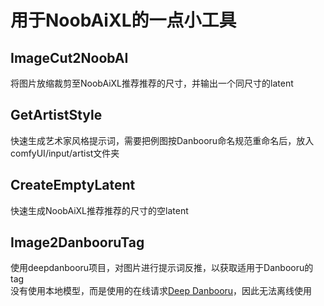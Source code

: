# 用于NoobAiXL的一点小工具

## ImageCut2NoobAI

将图片放缩裁剪至NoobAiXL推荐推荐的尺寸，并输出一个同尺寸的latent

## GetArtistStyle

快速生成艺术家风格提示词，需要把例图按Danbooru命名规范重命名后，放入comfyUI/input/artist文件夹

## CreateEmptyLatent

快速生成NoobAiXL推荐推荐的尺寸的空latent

## Image2DanbooruTag

使用deepdanbooru项目，对图片进行提示词反推，以获取适用于Danbooru的tag  
没有使用本地模型，而是使用的在线请求[Deep Danbooru](http://dev.kanotype.net:8003/deepdanbooru/)，因此无法离线使用
